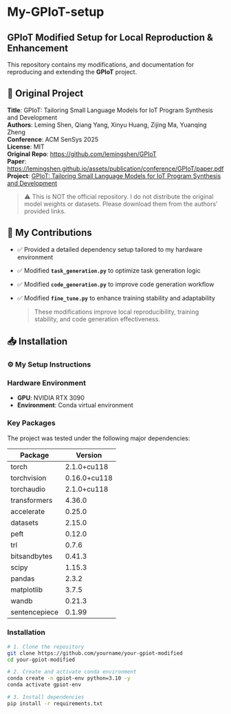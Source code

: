 # My-GPIoT-setup
## GPIoT Modified Setup for Local Reproduction & Enhancement

This repository contains my modifications, and documentation for reproducing and extending the **GPIoT** project.

## 📌 Original Project

**Title**: GPIoT: Tailoring Small Language Models for IoT Program Synthesis and Development  
**Authors**: Leming Shen, Qiang Yang, Xinyu Huang, Zijing Ma, Yuanqing Zheng  
**Conference**: ACM SenSys 2025  
**License**: MIT  
**Original Repo**: https://github.com/lemingshen/GPIoT   
**Paper**: https://lemingshen.github.io/assets/publication/conference/GPIoT/paper.pdf 
**Project**: [GPIoT: Tailoring Small Language Models for IoT Program Synthesis and   Development](https://lemingshen.github.io/projects/gpiot/)  

> ⚠️ This is NOT the official repository. I do not distribute the original model weights or datasets. Please download them from the authors' provided links.

## 🧩 My Contributions

- ✅ Provided a detailed dependency setup tailored to my hardware environment

- ✅ Modified **`task_generation.py`** to optimize task generation logic

- ✅ Modified **`code_generation.py`** to improve code generation workflow

- ✅ Modified **`fine_tune.py`** to enhance training stability and adaptability

  > These modifications improve local reproducibility, training stability, and code generation effectiveness.

## 📥 Installation

### ⚙️ My Setup Instructions

### Hardware Environment

- **GPU**: NVIDIA RTX 3090
- **Environment**: Conda virtual environment

### Key Packages

The project was tested under the following major dependencies:

| Package       | Version      |
| ------------- | ------------ |
| torch         | 2.1.0+cu118  |
| torchvision   | 0.16.0+cu118 |
| torchaudio    | 2.1.0+cu118  |
| transformers  | 4.36.0       |
| accelerate    | 0.25.0       |
| datasets      | 2.15.0       |
| peft          | 0.12.0       |
| trl           | 0.7.6        |
| bitsandbytes  | 0.41.3       |
| scipy         | 1.15.3       |
| pandas        | 2.3.2        |
| matplotlib    | 3.7.5        |
| wandb         | 0.21.3       |
| sentencepiece | 0.1.99       |

### Installation

```bash
# 1. Clone the repository
git clone https://github.com/yourname/your-gpiot-modified
cd your-gpiot-modified

# 2. Create and activate conda environment
conda create -n gpiot-env python=3.10 -y
conda activate gpiot-env

# 3. Install dependencies
pip install -r requirements.txt

```


